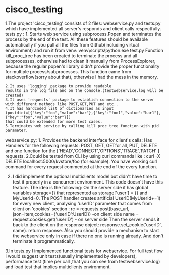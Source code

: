 # cisco_testing
1.The project 'cisco_testing' consists of 2 files: webservice.py and
tests.py which have implemented all server's responds and client calls respectfully.
  tests.py :
	1. Starts web service using subprocess.Popen and terminates the process by the end of the test.
	   All these features should be available automatically if you pull
	all the files from Github(including virtual environment) and run it from venv: venv\scripts\python.exe test.py
	Function kill_proc_tree has been created to terminate the
	process and all subprocesses, otherwise had to clean it manually from
	ProcessExplorer,
	because the regular popen's library didn't provide the proper
	functionality for multiple process/subprocesses.
	This function came from stackoverflow(sorry about that),
	otherwise I had the mess in the memory.

	2.It uses 'logging' package to provide readable
	results in the log file and on the console.(testwebservice.log will be
	created)
	3.It uses 'requests' package to establish connection to the server
	with different methods like POST,GET,PUT and etc..
	4.It has hardcoded list of dictionaries as input
	(postdict=[{"key":"foo","value":"bar"},{"key":"foo1","value":"bar1"},{"key":"foo","value":"bar"}])
	that could be extended for more test cases.
	5.Terminates web service by calling kill_proc_tree function with pid parameter.
 webservice.py:
	1. Provides the backend interface for client's calls:
	   Has Handlers for the following requests:
				POST, GET, GETfor all, PUT, DELETE and one function for
	the ['HEAD','CONNECT','OPTIONS','TRACE','PATCH' ] requests.
	2.Could be tested from CLI by using curl commands like :
	curl -X DELETE localhost:5000/kvstore/foo (for example).
	 You have working curl command for every request commented
	at the end of the every function.

2. I did implement the optional multiclients model but didn't have
   time to test it properly in a concurrent environment.
   This code doesn't have this feature.
   The idea is the following:
   On the server side it has global variables storage={} that represented as storage['user'] = {} and MyUserId=0.
   The POST handler creates artificial UserID(MyUserId+=1)
   for every new client, analysing 'userID' parameter that comes from client on 'cookies' section :
   rc = requests.post(base_url, json=item,cookies={'userID':UserID}) -on client side
   name = request.cookies.get('userID') - on server side
   Then the server sends it back to the client on the response object:
     response.set_cookie('userID', name).
     return response.
   Also you should provide a mechanism to start the webservice only in case if there no one is running already.
   And don't terminate it programmatically.

3.In tests.py I implemented functional tests for webservice.
  For full test flow I would suggest unit tests(usually implemented by developers), performance test (time per call ,that you
  can see from testwebservice.log) and load test that implies multiclients environment.
